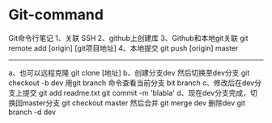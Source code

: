 # Git-command
Git命令行笔记
1、关联 SSH
2、github上创建库
3、Github和本地git关联
  git remote add  [origin]  [git项目地址]
4、本地提交
  git push [origin] master

-------------------------------------------

a、也可以远程克隆
  git clone [地址]
b、创建分支dev  然后切换至dev分支
  git checkout -b dev
  用git branch 命令查看当前分支
    bit branch
c、修改后在dev分支上提交
  git add readme.txt
  git commit -m 'blabla'
d、现在dev分支完成，切换回master分支
  git checkout master
  然后合并
   git merge dev
  删除dev
    git branch -d dev
